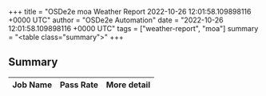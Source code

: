 +++
title = "OSDe2e moa Weather Report 2022-10-26 12:01:58.109898116 +0000 UTC"
author = "OSDe2e Automation"
date = "2022-10-26 12:01:58.109898116 +0000 UTC"
tags = ["weather-report", "moa"]
summary = "<table class=\"summary\"></table>"
+++
## Summary

| Job Name | Pass Rate | More detail |
|----------|-----------|-------------|




